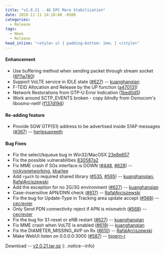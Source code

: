 ```yaml
---
title: "v2.0.21 - 4G EPC More Stabilization"
date: 2020-11-11 14:18:00 -0500
categories:
  - Release
tags:
  - News
  - Release
head_inline: "<style> ul { padding-bottom: 1em; } </style>"
---
```


#### Enhancement
- Use buffering method when sending packet through stream socket ([6f11a780](https://github.com/open5gs/open5gs/commit/6f11a780792ff0d695d9f735c84e5bff3ee1804b))
- Support VoLTE service in IDLE state ([#627](https://github.com/open5gs/open5gs/issues/627)) -- [kuanghanqian](https://github.com/kuanghanqian)
- F-TEID Allocation and Release by the UP function ([a470131](https://github.com/open5gs/open5gs/commit/a470131489231bff384d54561f66b937328d2e2d))
- Network Restorations from GTP-U Error Indication ([1bed0d5](https://github.com/open5gs/open5gs/commit/1bed0d587275ad105c5fe6f0d9ca4ef1508a74e0))
- Work around SCTP_EVENTS broken - copy blindly from Osmocom's libosmo-netif ([f137d194](https://github.com/open5gs/open5gs/commit/f137d1947f0afaaf0a3ec37b35ff1ce99c757ded))

#### Re-adding feature
- Provide SGW GTP(S1) address to be advertised inside S1AP messages ([#367](https://github.com/open5gs/open5gs/pull/367)) -- [herlesupreeth](https://github.com/herlesupreeth)

#### Bug Fixes
- Fix the select/kqueue bug in Win32/MacOSX [23e8e657](https://github.com/open5gs/open5gs/commit/23e8e6577c3bc4f785e797084b66fef707bfa450)
- Fix the possible vulnerabilities [830587a2](https://github.com/open5gs/open5gs/commit/830587a250fb22f01327a14812d778d2a51bc5b9)
- Fix MME crash if SGs interface is DOWN ([#448](https://github.com/open5gs/open5gs/issues/448), [#628](https://github.com/open5gs/open5gs/issues/628)) -- [nickvsnetworking](https://github.com/nickvsnetworking), [kbarlee](https://github.com/kbarlee)
- Add `rpath` to required shared library ([#535](https://github.com/open5gs/open5gs/issues/535), [#595](https://github.com/open5gs/open5gs/issues/595)) -- [kuanghanqian](https://github.com/kuanghanqian), [RafalArciszewski](https://github.com/RafalArciszewski)
- Add the exception for no 2G/3G environment ([#627](https://github.com/open5gs/open5gs/issues/627)) -- [kuanghanqian](https://github.com/kuanghanqian)
- Case-insensitive APN/DNN check ([#617](https://github.com/open5gs/open5gs/issues/617)) -- [RafalArciszewski](https://github.com/RafalArciszewski)
- Fix the bug for Update-Type in Tracking area update accept ([#568](https://github.com/open5gs/open5gs/issues/568)) -- [cecrevier](https://github.com/cecrevier)
- Only Send PDN connectivity reject if APN is mismatch ([#568](https://github.com/open5gs/open5gs/issues/568)) -- [cecrevier](https://github.com/cecrevier)
- Fix the bug for S1-reset or eNB restart ([#627](https://github.com/open5gs/open5gs/issues/627)) -- [kuanghanqian](https://github.com/kuanghanqian)
- Fix MME crash when VoLTE is enabled ([#619](https://github.com/open5gs/open5gs/issues/619)) -- [kuanghanqian](https://github.com/kuanghanqian)
- Fix the DIAMETER_MISSING_AVP on Rx ([#610](https://github.com/open5gs/open5gs/issues/610)) -- [RafalArciszewski](https://github.com/RafalArciszewski)
- Make WebUI listen on 0.0.0.0:3000 ([#587](https://github.com/open5gs/open5gs/pull/587)) -- [bjoern-r](https://github.com/bjoern-r)

Download -- [v2.0.21.tar.gz](https://github.com/open5gs/open5gs/archive/v2.0.21.tar.gz)
{: .notice--info}
